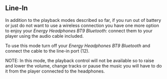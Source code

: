 ## Line-In 

In addition to the playback modes described so far, if you run out of battery or just do not want to use a wireless connection you have one more option to enjoy your *Energy Headphones BT9 Bluetooth*: connect them to your player using the audio cable included.

To use this mode turn off your *Energy Headphones BT9 Bluetooth* and connect the cable to the line-in port (12).

NOTE: In this mode, the playback control will not be available so to raise and lower the volume, change tracks or pause the music you will have to do it from the player connected to the headphones.
